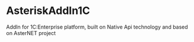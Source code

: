 # AsteriskAddIn1C
AddIn for 1C:Enterprise platform, built on Native Api technology and based on AsterNET project
